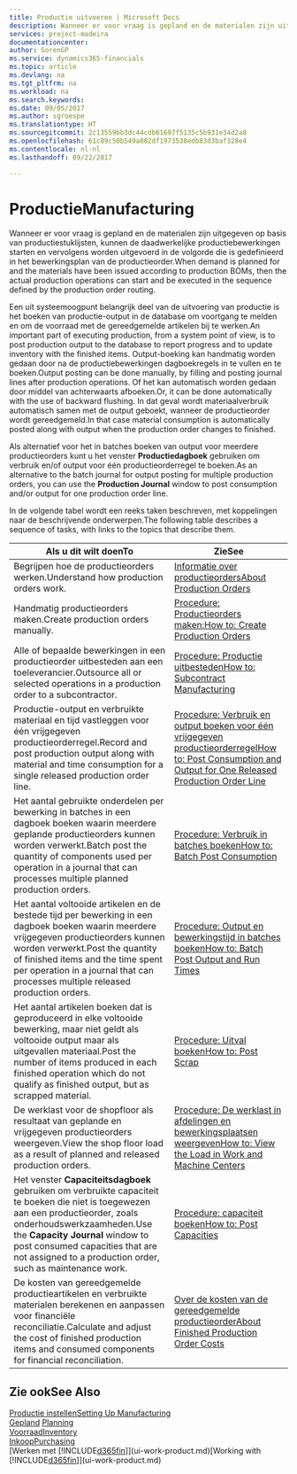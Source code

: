 ```yaml
---
title: Productie uitvoeren | Microsoft Docs
description: Wanneer er voor vraag is gepland en de materialen zijn uitgegeven op basis van productiestuklijsten, kunnen de daadwerkelijke productiebewerkingen starten en vervolgens worden uitgevoerd in de volgorde die is gedefinieerd in het bewerkingsplan van de productieorder.
services: project-madeira
documentationcenter: 
author: SorenGP
ms.service: dynamics365-financials
ms.topic: article
ms.devlang: na
ms.tgt_pltfrm: na
ms.workload: na
ms.search.keywords: 
ms.date: 09/05/2017
ms.author: sgroespe
ms.translationtype: HT
ms.sourcegitcommit: 2c13559bb3dc44cdb61697f5135c5b931e34d2a8
ms.openlocfilehash: 61c89c50b549a802df1973538edb83d3baf328e4
ms.contentlocale: nl-nl
ms.lasthandoff: 09/22/2017

---
```

# <a name="manufacturing"></a><span data-ttu-id="a08be-103">Productie</span><span class="sxs-lookup"><span data-stu-id="a08be-103">Manufacturing</span></span>
<span data-ttu-id="a08be-104">Wanneer er voor vraag is gepland en de materialen zijn uitgegeven op basis van productiestuklijsten, kunnen de daadwerkelijke productiebewerkingen starten en vervolgens worden uitgevoerd in de volgorde die is gedefinieerd in het bewerkingsplan van de productieorder.</span><span class="sxs-lookup"><span data-stu-id="a08be-104">When demand is planned for and the materials have been issued according to production BOMs, then the actual production operations can start and be executed in the sequence defined by the production order routing.</span></span>  

<span data-ttu-id="a08be-105">Een uit systeemoogpunt belangrijk deel van de uitvoering van productie is het boeken van productie-output in de database om voortgang te melden en om de voorraad met de gereedgemelde artikelen bij te werken.</span><span class="sxs-lookup"><span data-stu-id="a08be-105">An important part of executing production, from a system point of view, is to post production output to the database to report progress and to update inventory with the finished items.</span></span> <span data-ttu-id="a08be-106">Output-boeking kan handmatig worden gedaan door na de productiebewerkingen dagboekregels in te vullen en te boeken.</span><span class="sxs-lookup"><span data-stu-id="a08be-106">Output posting can be done manually, by filling and posting journal lines after production operations.</span></span> <span data-ttu-id="a08be-107">Of het kan automatisch worden gedaan door middel van achterwaarts afboeken.</span><span class="sxs-lookup"><span data-stu-id="a08be-107">Or, it can be done automatically with the use of backward flushing.</span></span> <span data-ttu-id="a08be-108">In dat geval wordt materiaalverbruik automatisch samen met de output geboekt, wanneer de productieorder wordt gereedgemeld.</span><span class="sxs-lookup"><span data-stu-id="a08be-108">In that case material consumption is automatically posted along with output when the production order changes to finished.</span></span>  

<span data-ttu-id="a08be-109">Als alternatief voor het in batches boeken van output voor meerdere productieorders kunt u het venster **Productiedagboek** gebruiken om verbruik en/of output voor één productieorderregel te boeken.</span><span class="sxs-lookup"><span data-stu-id="a08be-109">As an alternative to the batch journal for output posting for multiple production orders, you can use the **Production Journal** window to post consumption and/or output for one production order line.</span></span>  

<span data-ttu-id="a08be-110">In de volgende tabel wordt een reeks taken beschreven, met koppelingen naar de beschrijvende onderwerpen.</span><span class="sxs-lookup"><span data-stu-id="a08be-110">The following table describes a sequence of tasks, with links to the topics that describe them.</span></span>   

|<span data-ttu-id="a08be-111">**Als u dit wilt doen**</span><span class="sxs-lookup"><span data-stu-id="a08be-111">**To**</span></span>|<span data-ttu-id="a08be-112">**Zie**</span><span class="sxs-lookup"><span data-stu-id="a08be-112">**See**</span></span>|  
|------------|-------------|  
|<span data-ttu-id="a08be-113">Begrijpen hoe de productieorders werken.</span><span class="sxs-lookup"><span data-stu-id="a08be-113">Understand how production orders work.</span></span>|[<span data-ttu-id="a08be-114">Informatie over productieorders</span><span class="sxs-lookup"><span data-stu-id="a08be-114">About Production Orders</span></span>](production-about-production-orders.md)|
|<span data-ttu-id="a08be-115">Handmatig productieorders maken.</span><span class="sxs-lookup"><span data-stu-id="a08be-115">Create production orders manually.</span></span>|[<span data-ttu-id="a08be-116">Procedure: Productieorders maken:</span><span class="sxs-lookup"><span data-stu-id="a08be-116">How to: Create Production Orders</span></span>](production-how-to-create-production-orders.md)|
|<span data-ttu-id="a08be-117">Alle of bepaalde bewerkingen in een productieorder uitbesteden aan een toeleverancier.</span><span class="sxs-lookup"><span data-stu-id="a08be-117">Outsource all or selected operations in a production order to a subcontractor.</span></span>|[<span data-ttu-id="a08be-118">Procedure: Productie uitbesteden</span><span class="sxs-lookup"><span data-stu-id="a08be-118">How to: Subcontract Manufacturing</span></span>](production-how-to-subcontract-manufacturing.md)|
|<span data-ttu-id="a08be-119">Productie-output en verbruikte materiaal en tijd vastleggen voor één vrijgegeven productieorderregel.</span><span class="sxs-lookup"><span data-stu-id="a08be-119">Record and post production output along with material and time consumption for a single released production order line.</span></span>|[<span data-ttu-id="a08be-120">Procedure: Verbruik en output boeken voor één vrijgegeven productieorderregel</span><span class="sxs-lookup"><span data-stu-id="a08be-120">How to: Post Consumption and Output for One Released Production Order Line</span></span>](production-how-to-register-consumption-and-output.md)|  
|<span data-ttu-id="a08be-121">Het aantal gebruikte onderdelen per bewerking in batches in een dagboek boeken waarin meerdere geplande productieorders kunnen worden verwerkt.</span><span class="sxs-lookup"><span data-stu-id="a08be-121">Batch post the quantity of components used per operation in a journal that can processes multiple planned production orders.</span></span>|[<span data-ttu-id="a08be-122">Procedure: Verbruik in batches boeken</span><span class="sxs-lookup"><span data-stu-id="a08be-122">How to: Batch Post Consumption</span></span>](production-how-to-post-consumption.md)|
|<span data-ttu-id="a08be-123">Het aantal voltooide artikelen en de bestede tijd per bewerking in een dagboek boeken waarin meerdere vrijgegeven productieorders kunnen worden verwerkt.</span><span class="sxs-lookup"><span data-stu-id="a08be-123">Post the quantity of finished items and the time spent per operation in a journal that can processes multiple released production orders.</span></span>|[<span data-ttu-id="a08be-124">Procedure: Output en bewerkingstijd in batches boeken</span><span class="sxs-lookup"><span data-stu-id="a08be-124">How to: Batch Post Output and Run Times</span></span>](production-how-to-post-output-quantity.md)|  
|<span data-ttu-id="a08be-125">Het aantal artikelen boeken dat is geproduceerd in elke voltooide bewerking, maar niet geldt als voltooide output maar als uitgevallen materiaal.</span><span class="sxs-lookup"><span data-stu-id="a08be-125">Post the number of items produced in each finished operation which do not qualify as finished output, but as scrapped material.</span></span>|[<span data-ttu-id="a08be-126">Procedure: Uitval boeken</span><span class="sxs-lookup"><span data-stu-id="a08be-126">How to: Post Scrap</span></span>](production-how-to-post-scrap.md)|
|<span data-ttu-id="a08be-127">De werklast voor de shopfloor als resultaat van geplande en vrijgegeven productieorders weergeven.</span><span class="sxs-lookup"><span data-stu-id="a08be-127">View the shop floor load as a result of planned and released production orders.</span></span>|[<span data-ttu-id="a08be-128">Procedure: De werklast in afdelingen en bewerkingsplaatsen weergeven</span><span class="sxs-lookup"><span data-stu-id="a08be-128">How to: View the Load in Work and Machine Centers</span></span>](production-how-to-view-the-load-on-work-centers.md)|      
|<span data-ttu-id="a08be-129">Het venster **Capaciteitsdagboek** gebruiken om verbruikte capaciteit te boeken die niet is toegewezen aan een productieorder, zoals onderhoudswerkzaamheden.</span><span class="sxs-lookup"><span data-stu-id="a08be-129">Use the **Capacity Journal** window to post consumed capacities that are not assigned to a production order, such as maintenance work.</span></span>|[<span data-ttu-id="a08be-130">Procedure: capaciteit boeken</span><span class="sxs-lookup"><span data-stu-id="a08be-130">How to: Post Capacities</span></span>](production-how-to-post-capacities.md)|  
|<span data-ttu-id="a08be-131">De kosten van gereedgemelde productieartikelen en verbruikte materialen berekenen en aanpassen voor financiële reconciliatie.</span><span class="sxs-lookup"><span data-stu-id="a08be-131">Calculate and adjust the cost of finished production items and consumed components for financial reconciliation.</span></span>|[<span data-ttu-id="a08be-132">Over de kosten van de gereedgemelde productieorder</span><span class="sxs-lookup"><span data-stu-id="a08be-132">About Finished Production Order Costs</span></span>](finance-about-finished-production-order-costs.md)|  

## <a name="see-also"></a><span data-ttu-id="a08be-133">Zie ook</span><span class="sxs-lookup"><span data-stu-id="a08be-133">See Also</span></span>  
[<span data-ttu-id="a08be-134">Productie instellen</span><span class="sxs-lookup"><span data-stu-id="a08be-134">Setting Up Manufacturing</span></span>](production-configure-production-processes.md)  
<span data-ttu-id="a08be-135">[Gepland](production-planning.md)    </span><span class="sxs-lookup"><span data-stu-id="a08be-135">[Planning](production-planning.md)    </span></span>  
[<span data-ttu-id="a08be-136">Voorraad</span><span class="sxs-lookup"><span data-stu-id="a08be-136">Inventory</span></span>](inventory-manage-inventory.md)  
[<span data-ttu-id="a08be-137">Inkoop</span><span class="sxs-lookup"><span data-stu-id="a08be-137">Purchasing</span></span>](purchasing-manage-purchasing.md)  
<span data-ttu-id="a08be-138">[Werken met [!INCLUDE[d365fin](includes/d365fin_md.md)]](ui-work-product.md)</span><span class="sxs-lookup"><span data-stu-id="a08be-138">[Working with [!INCLUDE[d365fin](includes/d365fin_md.md)]](ui-work-product.md)</span></span>

